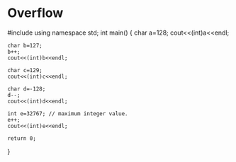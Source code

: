 # Overflow





#include <iostream>
using namespace std;
int main()
{
    char a=128;
    cout<<(int)a<<endl;
        
    char b=127;
    b++;
    cout<<(int)b<<endl;
        
    char c=129;
    cout<<(int)c<<endl;
        
    char d=-128;
    d--;
    cout<<(int)d<<endl;
        
    int e=32767; // maximum integer value.
    e++;
    cout<<(int)e<<endl;
        
    return 0;
    
}
